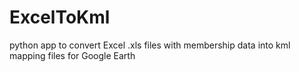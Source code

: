 ExcelToKml
==========

python app to convert Excel .xls files with membership data into kml mapping files for Google Earth